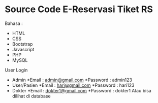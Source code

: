 # Source Code E-Reservasi Tiket RS
Bahasa : 
- HTML
- CSS
- Bootstrap
- Javascript
- PHP 
- MySQL

User Login 
- Admin
    *Email : admin@gmail.com
    *Password : admin123
- User/Pasien
    *Email : hari@gmail.com
    *Password : hari123
- Dokter
    *Email : dokter1@gmail.com
    *Password : dokter1
Atau bisa dilihat di database


